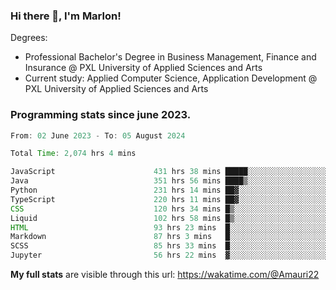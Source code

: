 
### Hi there 👋, I'm Marlon!

Degrees: 
- Professional Bachelor's Degree in Business Management, Finance and Insurance @ PXL University of Applied Sciences and Arts
- Current study: Applied Computer Science, Application Development @ PXL University of Applied Sciences and Arts

### Programming stats since june 2023.
<!--START_SECTION:waka-->

```java
From: 02 June 2023 - To: 05 August 2024

Total Time: 2,074 hrs 4 mins

JavaScript                      431 hrs 38 mins █████░░░░░░░░░░░░░░░░░░░░   20.65 %
Java                            351 hrs 56 mins ████▒░░░░░░░░░░░░░░░░░░░░   16.84 %
Python                          231 hrs 14 mins ██▓░░░░░░░░░░░░░░░░░░░░░░   11.06 %
TypeScript                      220 hrs 11 mins ██▓░░░░░░░░░░░░░░░░░░░░░░   10.54 %
CSS                             120 hrs 34 mins █▒░░░░░░░░░░░░░░░░░░░░░░░   05.77 %
Liquid                          102 hrs 58 mins █▒░░░░░░░░░░░░░░░░░░░░░░░   04.93 %
HTML                            93 hrs 23 mins  █░░░░░░░░░░░░░░░░░░░░░░░░   04.47 %
Markdown                        87 hrs 3 mins   █░░░░░░░░░░░░░░░░░░░░░░░░   04.17 %
SCSS                            85 hrs 33 mins  █░░░░░░░░░░░░░░░░░░░░░░░░   04.09 %
Jupyter                         56 hrs 22 mins  ▓░░░░░░░░░░░░░░░░░░░░░░░░   02.70 %
```

<!--END_SECTION:waka-->
**My full stats** are visible through this url: https://wakatime.com/@Amauri22
